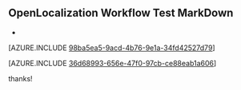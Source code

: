 ## OpenLocalization Workflow Test MarkDown
* 

[AZURE.INCLUDE [98ba5ea5-9acd-4b76-9e1a-34fd42527d79](calleeMd1.md)]



[AZURE.INCLUDE [36d68993-656e-47f0-97cb-ce88eab1a606](calleeMd2.md)]

 
thanks!
